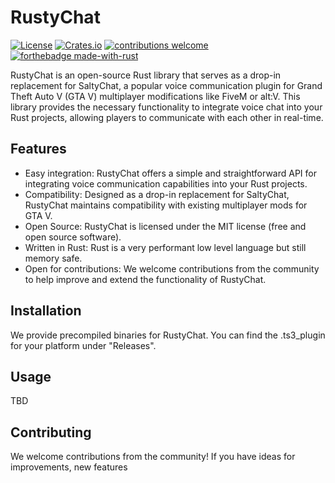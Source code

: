 # RustyChat

[![License](https://img.shields.io/badge/license-MIT-blue.svg)](https://github.com/vanlueckn/RustyChat/blob/main/LICENSE)
[![Crates.io](https://img.shields.io/crates/v/rustychat.svg)](https://crates.io/crates/rustychat)
[![contributions welcome](https://img.shields.io/badge/contributions-welcome-brightgreen.svg?style=flat)](https://github.com/vanlueckn/RustyChat/issues)
[![forthebadge made-with-rust](http://ForTheBadge.com/images/badges/made-with-rust.svg)](https://www.rust-lang.org/)

RustyChat is an open-source Rust library that serves as a drop-in replacement for SaltyChat, a popular voice communication plugin for Grand Theft Auto V (GTA V) multiplayer modifications like FiveM or alt:V. This library provides the necessary functionality to integrate voice chat into your Rust projects, allowing players to communicate with each other in real-time.

## Features

- Easy integration: RustyChat offers a simple and straightforward API for integrating voice communication capabilities into your Rust projects.
- Compatibility: Designed as a drop-in replacement for SaltyChat, RustyChat maintains compatibility with existing multiplayer mods for GTA V.
- Open Source: RustyChat is licensed under the MIT license (free and open source software).
- Written in Rust: Rust is a very performant low level language but still memory safe.
- Open for contributions: We welcome contributions from the community to help improve and extend the functionality of RustyChat.

## Installation

We provide precompiled binaries for RustyChat. You can find the .ts3_plugin for your platform under "Releases".

## Usage

TBD

## Contributing

We welcome contributions from the community! If you have ideas for improvements, new features
